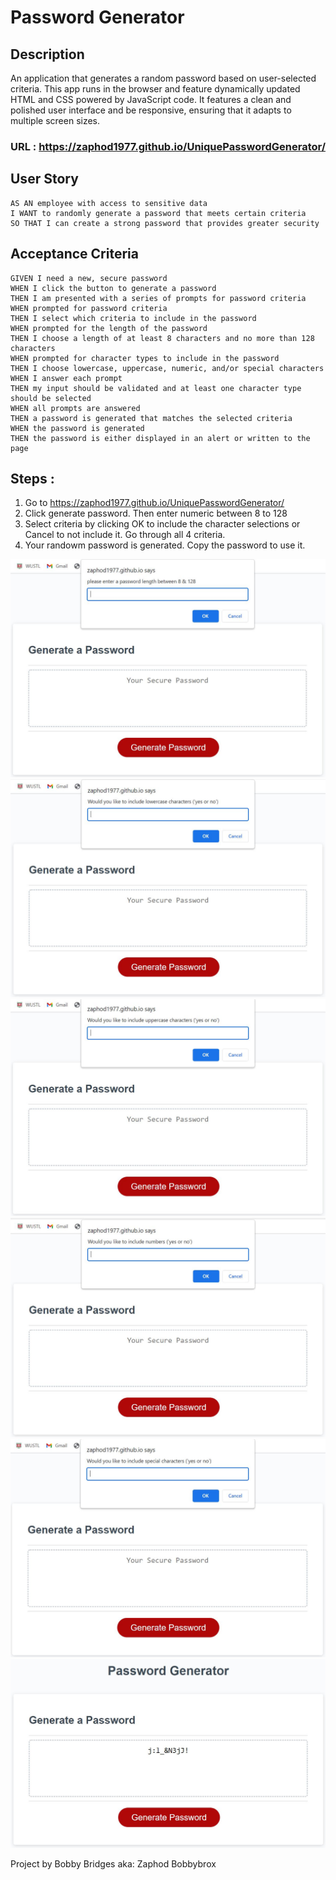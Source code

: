 # Password Generator

## Description

An application that generates a random password based on user-selected criteria. This app runs in the browser and feature dynamically updated HTML and CSS powered by JavaScript code. It features a clean and polished user interface and be responsive, ensuring that it adapts to multiple screen sizes.
 
### URL : https://zaphod1977.github.io/UniquePasswordGenerator/

## User Story
```
AS AN employee with access to sensitive data
I WANT to randomly generate a password that meets certain criteria
SO THAT I can create a strong password that provides greater security
```

## Acceptance Criteria
```
GIVEN I need a new, secure password
WHEN I click the button to generate a password
THEN I am presented with a series of prompts for password criteria
WHEN prompted for password criteria
THEN I select which criteria to include in the password
WHEN prompted for the length of the password
THEN I choose a length of at least 8 characters and no more than 128 characters
WHEN prompted for character types to include in the password
THEN I choose lowercase, uppercase, numeric, and/or special characters
WHEN I answer each prompt
THEN my input should be validated and at least one character type should be selected
WHEN all prompts are answered
THEN a password is generated that matches the selected criteria
WHEN the password is generated
THEN the password is either displayed in an alert or written to the page
```

## Steps :
1. Go to https://zaphod1977.github.io/UniquePasswordGenerator/
2. Click generate password. Then enter numeric between 8 to 128
3. Select criteria by clicking OK to include the character selections or Cancel to not include it. Go through all 4 criteria.
4. Your randowm password is generated. Copy the password to use it.

<img src="https://github.com/Zaphod1977/UniquePasswordGenerator/blob/main/assets/images/step%201%20generator.JPG?raw=true" alt="step 1 generator">
<img src="https://github.com/Zaphod1977/UniquePasswordGenerator/blob/main/assets/images/step%202%20generator.JPG?raw=true" alt="step 2 generator">
<img src="https://github.com/Zaphod1977/UniquePasswordGenerator/blob/main/assets/images/step%203%20generator.JPG?raw=true" alt="step 3 generator">
<img src="https://github.com/Zaphod1977/UniquePasswordGenerator/blob/main/assets/images/step%204%20generator.JPG?raw=true" alt="step 4 generator">
<img src="https://github.com/Zaphod1977/UniquePasswordGenerator/blob/main/assets/images/step%205%20generator.JPG?raw=true" alt="step 5 generator">
<img src="https://github.com/Zaphod1977/UniquePasswordGenerator/blob/main/assets/images/Result%20generator.JPG?raw=true" alt="result generator">

Project by Bobby Bridges aka: Zaphod Bobbybrox